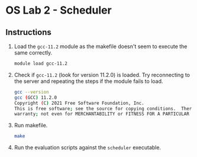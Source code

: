 # OS Lab 2 - Scheduler

## Instructions
1. Load the `gcc-11.2` module as the makefile doesn't seem to execute the same correctly.
   ```bash
   module load gcc-11.2
    ```
2. Check if `gcc-11.2` (look for version 11.2.0) is loaded. Try reconnecting to the server and repeating the steps if the module fails to load.
   ```bash
   gcc --version
   gcc (GCC) 11.2.0
   Copyright (C) 2021 Free Software Foundation, Inc.
   This is free software; see the source for copying conditions.  There is NO
   warranty; not even for MERCHANTABILITY or FITNESS FOR A PARTICULAR PURPOSE.
   ```
3. Run makefile.
   ```bash
   make
    ```
4. Run the evaluation scripts against the `scheduler` executable.
   